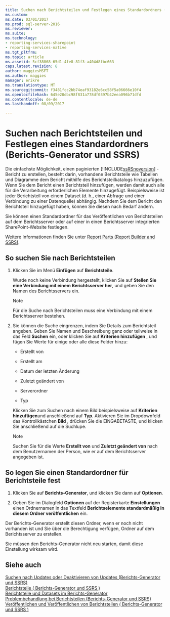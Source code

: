 ```yaml
---
title: Suchen nach Berichtsteilen und Festlegen eines Standardordners (Berichts-Generator und SSRS) | Microsoft Docs
ms.custom: 
ms.date: 03/01/2017
ms.prod: sql-server-2016
ms.reviewer: 
ms.suite: 
ms.technology:
- reporting-services-sharepoint
- reporting-services-native
ms.tgt_pltfrm: 
ms.topic: article
ms.assetid: 5cf38068-65d1-4fe8-81f3-a404d8fbc663
caps.latest.revision: 8
author: maggiesMSFT
ms.author: maggies
manager: erikre
ms.translationtype: MT
ms.sourcegitcommit: f3481fcc2bb74eaf93182e6cc58f5a06666e10f4
ms.openlocfilehash: 645e20dbc98f831a778df0397b42eea096b71dfd
ms.contentlocale: de-de
ms.lasthandoff: 08/09/2017

---
```

# <a name="browse-for-report-parts-and-set-a-default-folder-report-builder-and-ssrs"></a>Suchen nach Berichtsteilen und Festlegen eines Standardordners (Berichts-Generator und SSRS)
Die einfachste Möglichkeit, einen paginierten [!INCLUDE[ssRSnoversion](../../includes/ssrsnoversion-md.md)] -Bericht zu erstellen, besteht darin, vorhandene Berichtsteile wie Tabellen und Diagramme dem Bericht mithilfe des Berichtsteilkatalogs hinzuzufügen. Wenn Sie dem Bericht einen Berichtsteil hinzufügen, werden damit auch alle für die Verarbeitung erforderlichen Elemente hinzugefügt. Beispielsweise ist jeder Berichtsteil von einem Dataset (d. h., einer Abfrage und einer Verbindung zu einer Datenquelle) abhängig. Nachdem Sie dem Bericht den Berichtsteil hinzugefügt haben, können Sie diesen nach Bedarf ändern.  
  
 Sie können einen Standardordner für das Veröffentlichen von Berichtsteilen auf dem Berichtsserver oder auf einer in einen Berichtsserver integrierten SharePoint-Website festlegen.  
  
 Weitere Informationen finden Sie unter [Report Parts &#40;Report Builder and SSRS&#41;](../../reporting-services/report-design/report-parts-report-builder-and-ssrs.md).  
  
## <a name="to-browse-for-report-parts"></a>So suchen Sie nach Berichtsteilen  
  
1.  Klicken Sie im Menü **Einfügen** auf **Berichtsteile**.  
  
     Wurde noch keine Verbindung hergestellt, klicken Sie auf **Stellen Sie eine Verbindung mit einem Berichtsserver her**, und geben Sie den Namen des Berichtsservers ein.  
  
    > [!NOTE]  
    >  Für die Suche nach Berichtsteilen muss eine Verbindung mit einem Berichtsserver bestehen.  
  
2.  Sie können die Suche eingrenzen, indem Sie Details zum Berichtsteil angeben. Geben Sie Namen und Beschreibung ganz oder teilweise in das Feld **Suchen** ein, oder klicken Sie auf **Kriterien hinzufügen** , und fügen Sie Werte für einige oder alle diese Felder hinzu:  
  
    -   Erstellt von  
  
    -   Erstellt am  
  
    -   Datum der letzten Änderung  
  
    -   Zuletzt geändert von  
  
    -   Serverordner  
  
    -   Typ  
  
     Klicken Sie zum Suchen nach einem Bild beispielsweise auf **Kriterien hinzufügen**und anschließend auf **Typ**. Aktivieren Sie im Dropdownfeld das Kontrollkästchen **Bild** , drücken Sie die EINGABETASTE, und klicken Sie anschließend auf die Suchlupe.  
  
    > [!NOTE]  
    >  Suchen Sie für die Werte **Erstellt von** und **Zuletzt geändert von** nach dem Benutzernamen der Person, wie er auf dem Berichtsserver angegeben ist.  
  
## <a name="to-set-a-default-folder-for-report-parts"></a>So legen Sie einen Standardordner für Berichtsteile fest  
  
1.  Klicken Sie auf **Berichts-Generator**, und klicken Sie dann auf **Optionen**.  
  
2.  Geben Sie im Dialogfeld **Optionen** auf der Registerkarte **Einstellungen** einen Ordnernamen in das Textfeld **Berichtselemente standardmäßig in diesem Ordner veröffentlichen** ein.  
  
 Der Berichts-Generator erstellt diesen Ordner, wenn er noch nicht vorhanden ist und Sie über die Berechtigung verfügen, Ordner auf dem Berichtsserver zu erstellen.  
  
 Sie müssen den Berichts-Generator nicht neu starten, damit diese Einstellung wirksam wird.  
  
## <a name="see-also"></a>Siehe auch  
 [Suchen nach Updates oder Deaktivieren von Updates (Berichts-Generator und SSRS)](http://msdn.microsoft.com/en-us/9c69792d-d7c4-453b-ae2f-6d2d071d8606)   
 [Berichtsteile &#40; Berichts-Generator und SSRS &#41;](../../reporting-services/report-design/report-parts-report-builder-and-ssrs.md)   
 [Berichtsteile und Datasets im Berichts-Generator](../../reporting-services/report-data/report-parts-and-datasets-in-report-builder.md)   
 [Problembehandlung bei Berichtsteilen (Berichts-Generator und SSRS)](http://msdn.microsoft.com/en-us/d9fe1932-46e7-421b-a8a9-4c54d9576e94)   
 [Veröffentlichen und Veröffentlichen von Berichtsteilen &#40; Berichts-Generator und SSRS &#41;](../../reporting-services/report-design/publish-and-republish-report-parts-report-builder-and-ssrs.md)  
  
  
